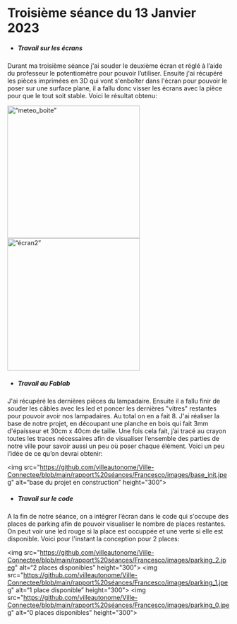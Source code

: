 # Troisième séance du 13 Janvier 2023


- ##### Travail sur les écrans

Durant ma troisième séance j'ai souder le deuxième écran et réglé à l’aide du professeur le potentiomètre pour pouvoir l’utiliser. Ensuite j'ai récupéré les pièces imprimées en 3D qui vont s'enboîter dans l'écran pour pouvoir le poser sur une surface plane, il a fallu donc visser les écrans avec la pièce pour que le tout soit stable. Voici le résultat obtenu:

<img src="https://github.com/villeautonome/Ville-Connectee/blob/main/rapport%20séances/Francesco/images/meteo_boite.jpeg" alt=“meteo_boite” 
     height="300">
<img src="https://github.com/villeautonome/Ville-Connectee/blob/main/rapport%20séances/Francesco/images/ecran2.jpeg" alt=“écran2” height="300">

- ##### Travail au Fablab

J'ai récupéré les dernières pièces du lampadaire. Ensuite il a fallu finir de souder les câbles avec les led et poncer les dernières "vitres" restantes pour pouvoir avoir nos lampadaires. Au total on en a fait 8. 
J'ai réaliser la base de notre projet, en découpant une planche en bois qui fait 3mm d'épaisseur et 30cm x 40cm de taille. Une fois cela fait, j’ai tracé au crayon toutes les traces nécessaires afin de visualiser l’ensemble des parties de notre ville pour savoir aussi un peu où poser chaque élément. Voici un peu l’idée de ce qu’on devrai obtenir:

<img src="https://github.com/villeautonome/Ville-Connectee/blob/main/rapport%20séances/Francesco/images/base_init.jpeg" alt=“base du projet en
     construction” height="300">

- ##### Travail sur le code

A la fin de notre séance, on a intégrer l’écran dans le code qui s'occupe des places de parking afin de pouvoir visualiser le nombre de places restantes. On peut voir une led rouge si la place est occuppée et une verte si elle est disponible. Voici pour l'instant la conception pour 2 places:

<img src="https://github.com/villeautonome/Ville-Connectee/blob/main/rapport%20séances/Francesco/images/parking_2.jpeg" alt=“2 places 
     disponibles” height="300">
<img src="https://github.com/villeautonome/Ville-Connectee/blob/main/rapport%20séances/Francesco/images/parking_1.jpeg" alt=“1 place 
     disponible” height="300">
<img src="https://github.com/villeautonome/Ville-Connectee/blob/main/rapport%20séances/Francesco/images/parking_0.jpeg" alt=“0 places 
     disponibles” height="300">


 
